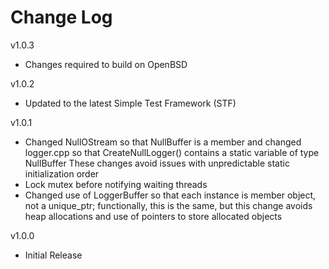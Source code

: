 # Change Log

v1.0.3

- Changes required to build on OpenBSD

v1.0.2

- Updated to the latest Simple Test Framework (STF)

v1.0.1

- Changed NullOStream so that NullBuffer is a member and changed logger.cpp
  so that CreateNullLogger() contains a static variable of type NullBuffer
  These changes avoid issues with unpredictable static initialization order
- Lock mutex before notifying waiting threads
- Changed use of LoggerBuffer so that each instance is member object, not a
  unique_ptr; functionally, this is the same, but this change avoids heap
  allocations and use of pointers to store allocated objects

v1.0.0

- Initial Release
